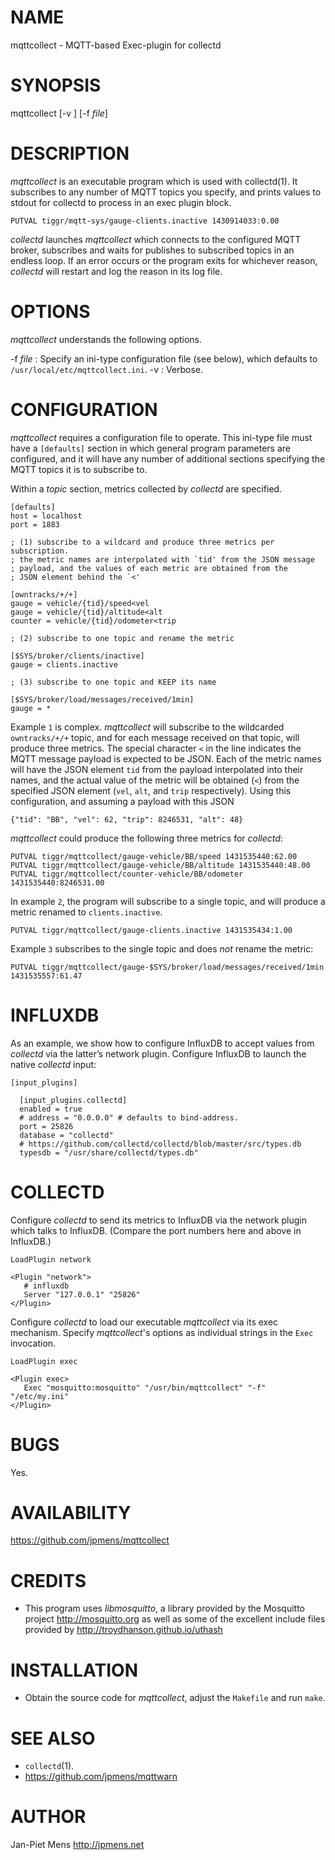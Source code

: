 NAME
====

mqttcollect - MQTT-based Exec-plugin for collectd

SYNOPSIS
========

mqttcollect [-v ] [-f *file*]

DESCRIPTION
===========

*mqttcollect* is an executable program which is used with collectd(1).
It subscribes to any number of MQTT topics you specify, and prints
values to stdout for collectd to process in an exec plugin block.

    PUTVAL tiggr/mqtt‐sys/gauge‐clients.inactive 1430914033:0.00

*collectd* launches *mqttcollect* which connects to the configured MQTT
broker, subscribes and waits for publishes to subscribed topics in an
endless loop. If an error occurs or the program exits for whichever
reason, *collectd* will restart and log the reason in its log file.

OPTIONS
=======

*mqttcollect* understands the following options.

-f *file*
:   Specify an ini-type configuration file (see below), which defaults
    to `/usr/local/etc/mqttcollect.ini`.
-v
:   Verbose.

CONFIGURATION
=============

*mqttcollect* requires a configuration file to operate. This ini-type
file must have a `[defaults]` section in which general program
parameters are configured, and it will have any number of additional
sections specifying the MQTT topics it is to subscribe to.

Within a *topic* section, metrics collected by *collectd* are specified.

    [defaults]
    host = localhost
    port = 1883

    ; (1) subscribe to a wildcard and produce three metrics per subscription.
    ; the metric names are interpolated with `tid' from the JSON message
    ; payload, and the values of each metric are obtained from the
    ; JSON element behind the `<'

    [owntracks/+/+]
    gauge = vehicle/{tid}/speed<vel
    gauge = vehicle/{tid}/altitude<alt
    counter = vehicle/{tid}/odometer<trip

    ; (2) subscribe to one topic and rename the metric

    [$SYS/broker/clients/inactive]
    gauge = clients.inactive

    ; (3) subscribe to one topic and KEEP its name

    [$SYS/broker/load/messages/received/1min]
    gauge = *

Example `1` is complex. *mqttcollect* will subscribe to the wildcarded
`owntracks/+/+` topic, and for each message received on that topic, will
produce three metrics. The special character `<` in the line indicates
the MQTT message payload is expected to be JSON. Each of the metric
names will have the JSON element `tid` from the payload interpolated
into their names, and the actual value of the metric will be obtained
(`<`) from the specified JSON element (`vel`, `alt`, and `trip`
respectively). Using this configuration, and assuming a payload with
this JSON

    {"tid": "BB", "vel": 62, "trip": 8246531, "alt": 48}

*mqttcollect* could produce the following three metrics for *collectd*:

    PUTVAL tiggr/mqttcollect/gauge-vehicle/BB/speed 1431535440:62.00
    PUTVAL tiggr/mqttcollect/gauge-vehicle/BB/altitude 1431535440:48.00
    PUTVAL tiggr/mqttcollect/counter-vehicle/BB/odometer 1431535440:8246531.00

In example `2`, the program will subscribe to a single topic, and will
produce a metric renamed to `clients.inactive`.

    PUTVAL tiggr/mqttcollect/gauge-clients.inactive 1431535434:1.00

Example `3` subscribes to the single topic and does *not* rename the
metric:

    PUTVAL tiggr/mqttcollect/gauge-$SYS/broker/load/messages/received/1min 1431535557:61.47

INFLUXDB
========

As an example, we show how to configure InfluxDB to accept values from
*collectd* via the latter’s network plugin. Configure InfluxDB to launch
the native *collectd* input:

    [input_plugins]

      [input_plugins.collectd]
      enabled = true
      # address = "0.0.0.0" # defaults to bind‐address.
      port = 25826
      database = "collectd"
      # https://github.com/collectd/collectd/blob/master/src/types.db
      typesdb = "/usr/share/collectd/types.db"

COLLECTD
========

Configure *collectd* to send its metrics to InfluxDB via the network
plugin which talks to InfluxDB. (Compare the port numbers here and above
in InfluxDB.)

    LoadPlugin network

    <Plugin "network">
       # influxdb
       Server "127.0.0.1" "25826"
    </Plugin>

Configure *collectd* to load our executable *mqttcollect* via its exec
mechanism. Specify *mqttcollect*'s options as individual strings in the
`Exec` invocation.

    LoadPlugin exec

    <Plugin exec>
       Exec "mosquitto:mosquitto" "/usr/bin/mqttcollect" "‐f" "/etc/my.ini"
    </Plugin>

BUGS
====

Yes.

AVAILABILITY
============

<https://github.com/jpmens/mqttcollect>

CREDITS
=======

-   This program uses *libmosquitto*, a library provided by the
    Mosquitto project <http://mosquitto.org> as well as some of the
    excellent include files provided by
    <http://troydhanson.github.io/uthash>

INSTALLATION
============

-   Obtain the source code for *mqttcollect*, adjust the `Makefile` and
    run `make`.

SEE ALSO
========

-   `collectd`(1).
-   <https://github.com/jpmens/mqttwarn>

AUTHOR
======

Jan-Piet Mens <http://jpmens.net>

